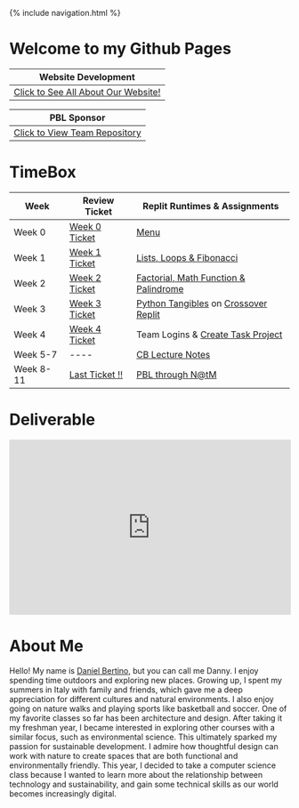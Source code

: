 {% include navigation.html %}

# Welcome to my Github Pages

 | Website Development |
 | ----------- |
 | [Click to See All About Our Website!](https://github.com/KylieScharf/newportfolio)|
 
 | PBL Sponsor |
 | ----------- |
 | [Click to View Team Repository](https://github.com/GavinYWu/kylies-disciples2)|

# TimeBox

| Week      | Review Ticket | Replit Runtimes & Assignments |
| ----------- | ----------- | ----------- |
| Week 0      | [Week 0 Ticket](https://github.com/Danny4w/csp-tri3/issues/1)| [Menu](https://replit.com/@Danny4w/csp-tri3#week0/menu.py)|
| Week 1   | [Week 1 Ticket](https://github.com/Danny4w/csp-tri3/issues/2)| [Lists, Loops & Fibonacci](https://replit.com/@Danny4w/csp-tri3#week1/fib_lists_loops.py) |
| Week 2 | [Week 2 Ticket](https://github.com/Danny4w/csp-tri3/issues/3) | [Factorial, Math Function & Palindrome](https://replit.com/@Danny4w/csp-tri3#week2/factorial.py) |
| Week 3 | [Week 3 Ticket](https://github.com/Danny4w/csp-tri3/issues/4) |[Python Tangibles](https://github.com/kiannp44/Replit-Full-Menu/commits?author=Danny4w) on [Crossover Replit](https://replit.com/@kiannp44/Full-Menu-Proj#Week0/cokefunc.py) 
| Week 4| [Week 4 Ticket](https://github.com/Danny4w/csp-tri3/issues/5) | Team Logins & [Create Task Project](https://replit.com/@Danny4w/csp-tri3#Create-Task/danielcreate.py) 
| Week 5-7| ---- | [CB Lecture Notes](https://danny4w.github.io/csp-tri3/Planning)
| Week 8-11|[Last Ticket !!](https://github.com/GavinYWu/kylies-disciples2/issues/18) | [PBL through N@tM](https://github.com/GavinYWu/kylies-disciples2/graphs/contributors)





# Deliverable 
<iframe width="506" height="315" src="https://www.youtube.com/embed/VLOlXNYs9_E" title="YouTube video player" frameborder="0" allow="accelerometer; autoplay; clipboard-write; encrypted-media; gyroscope; picture-in-picture" allowfullscreen></iframe>


# About Me

Hello! My name is [Daniel Bertino](https://github.com/Danny4w), but you can call me Danny. I enjoy spending time outdoors and exploring new places. Growing up, I spent my summers in Italy with family and friends, which gave me a deep appreciation for different cultures and natural environments. I also enjoy going on nature walks and playing sports like basketball and soccer. One of my favorite classes so far has been architecture and design. After taking it my freshman year, I became interested in exploring other courses with a similar focus, such as environmental science. This ultimately sparked my passion for sustainable development. I admire how thoughtful design can work with nature to create spaces that are both functional and environmentally friendly. This year, I decided to take a computer science class because I wanted to learn more about the relationship between technology and sustainability, and gain some technical skills as our world becomes increasingly digital.




















